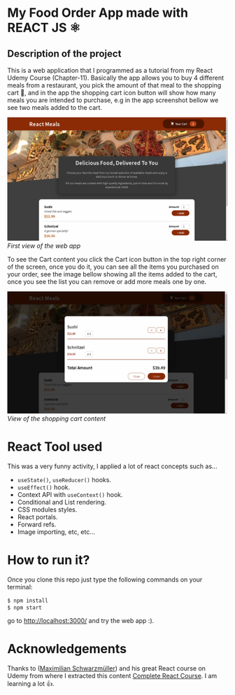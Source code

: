 # My Food Order App made with REACT JS ⚛

## Description of the project

This is a web application that I programmed as a tutorial from my React Udemy Course (Chapter-11). Basically the app allows you to buy 4 different meals from a restaurant, you pick the amount of that meal to the shopping cart 🛒, and in the app the shopping cart icon button will show how many meals you are intended to purchase, e.g in the app screenshot bellow we see two meals added to the cart.

<p>
  <img src="./projectResources/firstView.PNG" alt="first view">
  <br>
  <em>First view of the web app</em>
</p>

To see the Cart content you click the Cart icon button in the top right corner of the screen, once you do it, you can see all the items you purchased on your order, see the image bellow showing all the items added to the cart, once you see the list you can remove or add more meals one by one.

<p>
  <img src="./projectResources/cartContent.PNG" alt="cart content">
  <br>
  <em>View of the shopping cart content</em>
</p>

# React Tool used

This was a very funny activity, I applied a lot of react concepts such as...

- `useState()`, `useReducer()` hooks.
- `useEffect()` hook.
- Context API with `useContext()` hook.
- Conditional and List rendering.
- CSS modules styles.
- React portals.
- Forward refs.
- Image importing, etc, etc...

# How to run it?

Once you clone this repo just type the following commands on your terminal:

```
$ npm install
$ npm start
```

go to [http://localhost:3000/](http://localhost:3000/) and try the web app :).

# Acknowledgements

Thanks to ([Maximilian Schwarzmüller](https://www.linkedin.com/in/maximilian-schwarzmueller/)) and his great React course on Udemy from where I extracted this content [Complete React Course](https://www.udemy.com/course/react-the-complete-guide-incl-redux/). I am learning a lot 👍.
